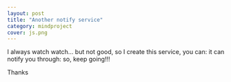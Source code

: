 ```yaml
---
layout: post 
title: "Another notify service"
category: mindproject
cover: js.png
---
```


I always watch watch...
but not good,
so I create this service,
you can:
it can notify you through:
so, keep going!!!

Thanks
